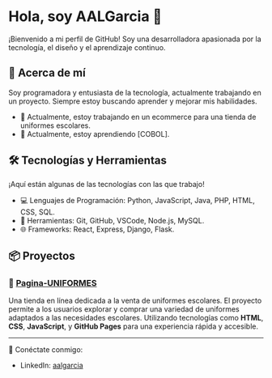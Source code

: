 # Hola, soy AALGarcia 👋

¡Bienvenido a mi perfil de GitHub! Soy una desarrolladora apasionada por la tecnología, el diseño y el aprendizaje continuo.

## 🚀 Acerca de mí
Soy programadora y entusiasta de la tecnología, actualmente trabajando en un proyecto. Siempre estoy buscando aprender y mejorar mis habilidades.

- 🔭 Actualmente, estoy trabajando en un ecommerce para una tienda de uniformes escolares.
- 🌱 Actualmente, estoy aprendiendo [COBOL].

## 🛠 Tecnologías y Herramientas
¡Aquí están algunas de las tecnologías con las que trabajo!

- 💻 Lenguajes de Programación: Python, JavaScript, Java, PHP, HTML, CSS, SQL.
- 🔧 Herramientas: Git, GitHub, VSCode, Node.js, MySQL.
- 🌐 Frameworks: React, Express, Django, Flask.

## 📦 Proyectos

### 🚀 [Pagina-UNIFORMES](https://aalgarcia.github.io/Pagina-UNIFORMES/)
Una tienda en línea dedicada a la venta de uniformes escolares. El proyecto permite a los usuarios explorar y comprar una variedad de uniformes adaptados a las necesidades escolares. Utilizando tecnologías como **HTML**, **CSS**, **JavaScript**, y **GitHub Pages** para una experiencia rápida y accesible.

---

🔗 Conéctate conmigo:
- LinkedIn: [aalgarcia](https://www.linkedin.com/in/aalgarcia)

